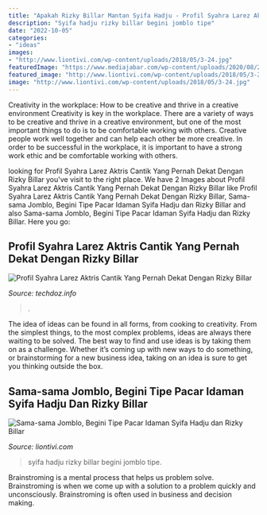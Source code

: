 ```yaml
---
title: "Apakah Rizky Billar Mantan Syifa Hadju - Profil Syahra Larez Aktris Cantik Yang Pernah Dekat Dengan Rizky Billar"
description: "Syifa hadju rizky billar begini jomblo tipe"
date: "2022-10-05"
categories:
- "ideas"
images:
- "http://www.liontivi.com/wp-content/uploads/2018/05/3-24.jpg"
featuredImage: "https://www.mediajabar.com/wp-content/uploads/2020/08/20200812_224536-1280x720.jpg"
featured_image: "http://www.liontivi.com/wp-content/uploads/2018/05/3-24.jpg"
image: "http://www.liontivi.com/wp-content/uploads/2018/05/3-24.jpg"
---
```



Creativity in the workplace: How to be creative and thrive in a creative environment
Creativity is key in the workplace. There are a variety of ways to be creative and thrive in a creative environment, but one of the most important things to do is to be comfortable working with others. Creative people work well together and can help each other be more creative. In order to be successful in the workplace, it is important to have a strong work ethic and be comfortable working with others.

	

		
looking for Profil Syahra Larez Aktris Cantik Yang Pernah Dekat Dengan Rizky Billar you've visit to the right place. We have 2 Images about Profil Syahra Larez Aktris Cantik Yang Pernah Dekat Dengan Rizky Billar like Profil Syahra Larez Aktris Cantik Yang Pernah Dekat Dengan Rizky Billar, Sama-sama Jomblo, Begini Tipe Pacar Idaman Syifa Hadju dan Rizky Billar and also Sama-sama Jomblo, Begini Tipe Pacar Idaman Syifa Hadju dan Rizky Billar. Here you go:
		
    
## Profil Syahra Larez Aktris Cantik Yang Pernah Dekat Dengan Rizky Billar

<img loading=lazy src="https://www.mediajabar.com/wp-content/uploads/2020/08/20200812_224536-1280x720.jpg" onerror="this.onerror=null;this.src='https://tse1.mm.bing.net/th?id=OIP.DNjm4nC2YaoTh9Qcc8HG2wHaEK&amp;pid=15.1';" alt="Profil Syahra Larez Aktris Cantik Yang Pernah Dekat Dengan Rizky Billar">

_Source: techdoz.info_

>. 

	

The idea of ideas can be found in all forms, from cooking to creativity. From the simplest things, to the most complex problems, ideas are always there waiting to be solved. The best way to find and use ideas is by taking them on as a challenge. Whether it’s coming up with new ways to do something, or brainstorming for a new business idea, taking on an idea is sure to get you thinking outside the box.

    
## Sama-sama Jomblo, Begini Tipe Pacar Idaman Syifa Hadju Dan Rizky Billar

<img loading=lazy src="http://www.liontivi.com/wp-content/uploads/2018/05/3-24.jpg" onerror="this.onerror=null;this.src='https://tse3.mm.bing.net/th?id=OIP.6ucts4m5xozgG4YpIhtL5gHaEH&amp;pid=15.1';" alt="Sama-sama Jomblo, Begini Tipe Pacar Idaman Syifa Hadju dan Rizky Billar">

_Source: liontivi.com_

>syifa hadju rizky billar begini jomblo tipe. 

	

Brainstroming is a mental process that helps us problem solve. Brainstroming is when we come up with a solution to a problem quickly and unconsciously. Brainstroming is often used in business and decision making.

